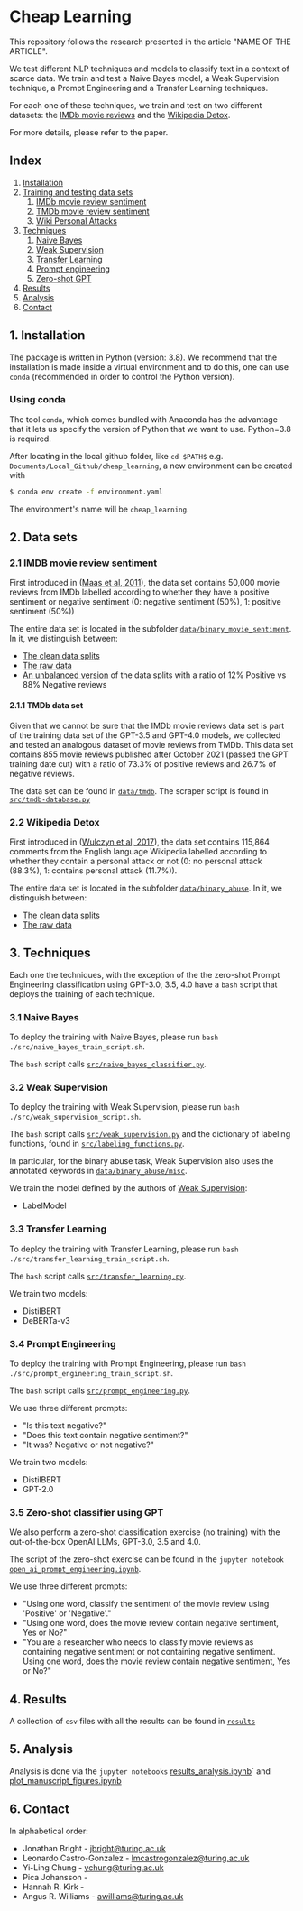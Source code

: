 # Cheap Learning

This repository follows the research presented in the article "NAME OF THE ARTICLE".

We test different NLP techniques and models to classify text in a context of scarce data. We train and test a Naive Bayes model, a Weak Supervision technique, a Prompt Engineering and a Transfer Learning techniques.

For each one of these techniques, we train and test on two different datasets: the [IMDb movie reviews](https://huggingface.co/datasets/imdb) and the [Wikipedia Detox](https://github.com/ewulczyn/wiki-detox).

For more details, please refer to the paper. 

## Index
1. [Installation](#1-installation)
2. [Training and testing data sets](#2-data-sets)
    1. [IMDb movie review sentiment](#21-imdb-movie-review-sentiment)
    3. [TMDb movie review sentiment](#211-tmdb-data-set) 
    2. [Wiki Personal Attacks](#22-wikipedia-detox)
3. [Techniques](#3-techniques)
    1. [Naive Bayes](#31-naive-bayes)
    2. [Weak Supervision](#32-weak-supervision) 
    3. [Transfer Learning](#33-transfer-learning)
    4. [Prompt engineering](#34-prompt-engineering)
    5. [Zero-shot GPT](#35-zero-shot-classifier-using-gpt)
4. [Results](#4-results)
5. [Analysis](#5-analysis)
6. [Contact](#6-contact)


## 1. Installation<a name="1-installation">

The package is written in Python (version: 3.8). We recommend that the installation is made inside a virtual environment and to do this, one can use `conda` (recommended in order to control the Python version).


### Using conda

The tool `conda`, which comes bundled with Anaconda has the advantage that it lets us specify the version of Python that we want to use. Python=3.8 is required.

After locating in the local github folder, like `cd $PATH$` e.g. `Documents/Local_Github/cheap_learning`, a new environment can be created with

```bash
$ conda env create -f environment.yaml
```

The environment's name will be `cheap_learning`.

## 2. Data sets<a name="2-data-sets">

### 2.1 IMDB movie review sentiment<a name="21-imdb-movie-review-sentiment">

First introduced in ([Maas et al, 2011](https://aclanthology.org/P11-1015/)), the data set contains 50,000 movie reviews from IMDb labelled according to whether they have a positive sentiment or negative sentiment (0: negative sentiment (50%), 1: positive sentiment (50%)) 

The entire data set is located in the subfolder [`data/binary_movie_sentiment`](https://github.com/Turing-Online-Safety-Codebase/cheap_learning/tree/main/data/binary_movie_sentiment). In it, we distinguish between:
- [The clean data splits](https://github.com/Turing-Online-Safety-Codebase/cheap_learning/tree/main/data/binary_movie_sentiment/clean_data)
- [The raw data](https://github.com/Turing-Online-Safety-Codebase/cheap_learning/tree/main/data/binary_movie_sentiment/raw_data)
- [An unbalanced version](https://github.com/Turing-Online-Safety-Codebase/cheap_learning/tree/main/data/binary_movie_sentiment/unbalanced_data) of the data splits with a ratio of 12% Positive vs 88% Negative reviews

#### 2.1.1 TMDb data set

Given that we cannot be sure that the IMDb movie reviews data set is part of the training data set of the GPT-3.5 and GPT-4.0 models, we collected and tested an analogous dataset of movie reviews from TMDb. This data set contains 855 movie reviews published after October 2021 (passed the GPT training date cut) with a ratio of 73.3% of positive reviews and 26.7% of negative reviews.

The data set can be found in [`data/tmdb`](https://github.com/Turing-Online-Safety-Codebase/cheap_learning/tree/main/data/tmdb). The scraper script is found in [`src/tmdb-database.py`](https://github.com/Turing-Online-Safety-Codebase/cheap_learning/tree/main/src/tmdb-database.py)


### 2.2 Wikipedia Detox

First introduced in ([Wulczyn et al, 2017](https://dl.acm.org/doi/10.1145/3038912.3052591)), the data set contains 115,864 comments from the English language Wikipedia labelled according to whether they contain a personal attack or not (0: no personal attack (88.3%), 1: contains personal attack (11.7%)). 

The entire data set is located in the subfolder [`data/binary_abuse`](https://github.com/Turing-Online-Safety-Codebase/cheap_learning/tree/main/data/binary_abuse). In it, we distinguish between:
- [The clean data splits](https://github.com/Turing-Online-Safety-Codebase/cheap_learning/tree/main/data/binary_abuse/clean_data)
- [The raw data](https://github.com/Turing-Online-Safety-Codebase/cheap_learning/tree/main/data/binary_abuse/raw_data)


## 3. Techniques

Each one the techniques, with the exception of the the zero-shot Prompt Engineering classification using GPT-3.0, 3.5, 4.0 have a `bash` script that deploys the training of each technique.

### 3.1 Naive Bayes

To deploy the training with Naive Bayes, please run `bash ./src/naive_bayes_train_script.sh`.

The `bash` script calls [`src/naive_bayes_classifier.py`](https://github.com/Turing-Online-Safety-Codebase/cheap_learning/tree/main/src/naive_bayes_classifier.py).

### 3.2 Weak Supervision

To deploy the training with Weak Supervision, please run `bash ./src/weak_supervision_script.sh`.

The `bash` script calls [`src/weak_supervision.py`](https://github.com/Turing-Online-Safety-Codebase/cheap_learning/tree/main/src/weak_supervision.py) and the dictionary of labeling functions, found in [`src/labeling_functions.py`](https://github.com/Turing-Online-Safety-Codebase/cheap_learning/tree/main/src/labeling_functions.py).

In particular, for the binary abuse task, Weak Supervision also uses the annotated keywords in [`data/binary_abuse/misc`](https://github.com/Turing-Online-Safety-Codebase/cheap_learning/tree/main/data/binary_abuse/misc).

We train the model defined by the authors of [Weak Supervision](https://ojs.aaai.org/index.php/AAAI/article/view/4403):
- LabelModel

### 3.3 Transfer Learning

To deploy the training with Transfer Learning, please run `bash ./src/transfer_learning_train_script.sh`.

The `bash` script calls [`src/transfer_learning.py`](https://github.com/Turing-Online-Safety-Codebase/cheap_learning/tree/main/src/weak_supervision.py).

We train two models:
- DistilBERT
- DeBERTa-v3

### 3.4 Prompt Engineering

To deploy the training with Prompt Engineering, please run `bash ./src/prompt_engineering_train_script.sh`.

The `bash` script calls [`src/prompt_engineering.py`](https://github.com/Turing-Online-Safety-Codebase/cheap_learning/tree/main/src/prompt_engineering.py).

We use three different prompts:
- "Is this text negative?"
- "Does this text contain negative sentiment?"
- "It was? Negative or not negative?"

We train two models:
- DistilBERT
- GPT-2.0

### 3.5 Zero-shot classifier using GPT

We also perform a zero-shot classification exercise (no training) with the out-of-the-box OpenAI LLMs, GPT-3.0, 3.5 and 4.0.

The script of the zero-shot exercise can be found in the `jupyter notebook` [`open_ai_prompt_engineering.ipynb`](https://github.com/Turing-Online-Safety-Codebase/cheap_learning/tree/main/src/openai_prompt_engineering.ipynb).

We use three different prompts:
- "Using one word, classify the sentiment of the movie review using 'Positive' or 'Negative'."
- "Using one word, does the movie review contain negative sentiment, Yes or No?"
- "You are a researcher who needs to classify movie reviews as containing negative sentiment or not containing negative sentiment. Using one word, does the movie review contain negative sentiment, Yes or No?"

## 4. Results

A collection of `csv` files with all the results can be found in [`results`](https://github.com/Turing-Online-Safety-Codebase/cheap_learning/tree/main/results)

## 5. Analysis

Analysis is done via the `jupyter notebooks` [results_analysis.ipynb](https://github.com/Turing-Online-Safety-Codebase/cheap_learning/tree/main/src/results_analysis.ipynb)` and [plot_manuscript_figures.ipynb](https://github.com/Turing-Online-Safety-Codebase/cheap_learning/blob/main/src/plot_manuscript_figures.ipynb)

## 6. Contact

In alphabetical order:
- Jonathan Bright - jbright@turing.ac.uk
- Leonardo Castro-Gonzalez - lmcastrogonzalez@turing.ac.uk
- Yi-Ling Chung - ychung@turing.ac.uk
- Pica Johansson - 
- Hannah R. Kirk - 
- Angus R. Williams - awilliams@turing.ac.uk
